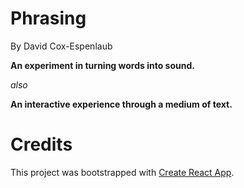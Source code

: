 # Phrasing

By David Cox-Espenlaub

__An experiment in turning words into sound.__

_also_

__An interactive experience through a medium of text.__


# Credits

This project was bootstrapped with [Create React App](https://github.com/facebookincubator/create-react-app).
